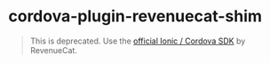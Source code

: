 # cordova-plugin-revenuecat-shim

> This is deprecated. Use the [official Ionic / Cordova SDK](https://github.com/RevenueCat/cordova-plugin-purchases) by RevenueCat. 
